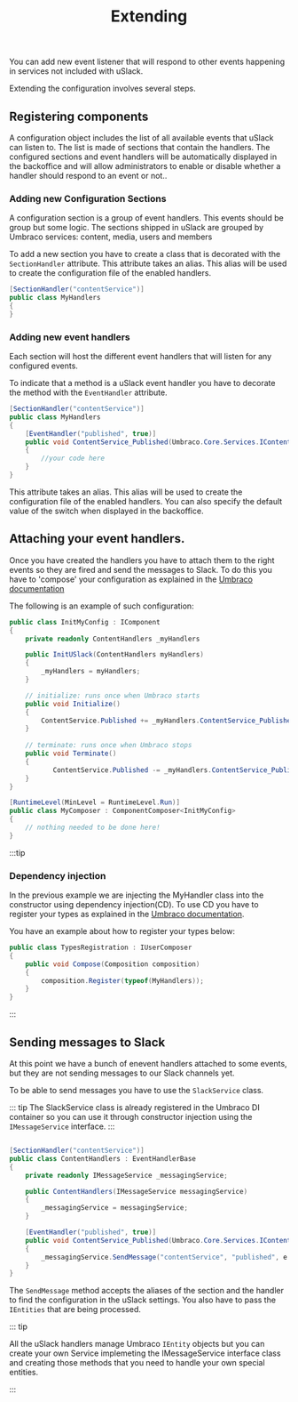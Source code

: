 ﻿---
permalink: /extending/
layout: single
title: Extending
toc: true
---

You can add new event listener that will respond to other events happening in services not included with uSlack.

Extending the configuration involves several steps.

## Registering components
A configuration object includes the list of all available events that uSlack can listen to.
The list is made of sections that contain the handlers. The configured sections and event handlers will be automatically displayed in the backoffice and will allow administrators to enable or disable whether a handler should respond to an event or not..

### Adding new Configuration Sections
A configuration section is a group of event handlers. This events should be group but some logic. The sections shipped in uSlack are grouped by Umbraco services: content, media, users and members

To add a new section you have to create a class that is decorated with the `SectionHandler` attribute. This attribute takes an alias. This alias will be used to create the configuration file of the enabled handlers.

```csharp 
[SectionHandler("contentService")]
public class MyHandlers
{
}
```

### Adding new event handlers
Each section will host the different event handlers that will listen for any configured events.

To indicate that a method is a uSlack event handler you have to decorate the method with the `EventHandler` attribute. 

```csharp
[SectionHandler("contentService")]
public class MyHandlers
{
    [EventHandler("published", true)]
    public void ContentService_Published(Umbraco.Core.Services.IContentService sender, Umbraco.Core.Events.ContentPublishedEventArgs e)
    {
        //your code here
    }
}
```

This attribute takes an alias. This alias will be used to create the configuration file of the enabled handlers. You can also specify the default value of the switch when displayed in the backoffice.

## Attaching your event handlers.
Once you have created the handlers you have to attach them to the right events so they are fired and send the messages to Slack. To do this you have to 'compose' your configuration as explained in the [Umbraco documentation](https://our.umbraco.com/documentation/Implementation/Composing/) 

The following is an example of such configuration:

```csharp
public class InitMyConfig : IComponent
{
    private readonly ContentHandlers _myHandlers

    public InitUSlack(ContentHandlers myHandlers)
    {
        _myHandlers = myHandlers;
    }

    // initialize: runs once when Umbraco starts
    public void Initialize()
    {
        ContentService.Published += _myHandlers.ContentService_Published;              
    }
       
    // terminate: runs once when Umbraco stops
    public void Terminate()
    {
           ContentService.Published -= _myHandlers.ContentService_Published;              
    }
}

[RuntimeLevel(MinLevel = RuntimeLevel.Run)]
public class MyComposer : ComponentComposer<InitMyConfig>
{
    // nothing needed to be done here!
}
```
:::tip
### Dependency injection
In the previous example we are injecting the MyHandler class into the constructor using dependency injection(CD). To use CD you have to register your types as explained in the [Umbraco documentation](https://our.umbraco.com/documentation/Reference/using-ioc).

You have an example about how to register your types below:

```csharp
public class TypesRegistration : IUserComposer
{
    public void Compose(Composition composition)
    {
        composition.Register(typeof(MyHandlers));          
    }
}
```
:::

## Sending messages to Slack
At this point we have a bunch of enevent handlers attached to some events, but they are not sending messages to our Slack channels yet.

To be able to send messages you have to use the `SlackService` class.

::: tip
The SlackService class is already registered in the Umbraco DI container so you can use it through constructor injection using the `IMessageService` interface.
:::

```csharp

[SectionHandler("contentService")]
public class ContentHandlers : EventHandlerBase
{
    private readonly IMessageService _messagingService;

    public ContentHandlers(IMessageService messagingService)
    {
        _messagingService = messagingService;
    }

    [EventHandler("published", true)]
    public void ContentService_Published(Umbraco.Core.Services.IContentService sender, Umbraco.Core.Events.ContentPublishedEventArgs e)
    {
        _messagingService.SendMessage("contentService", "published", e.PublishedEntities);
    }
}

```

The `SendMessage` method accepts the aliases of the section and the handler to find the configuration in the uSlack settings. You also have to pass the `IEntities` that are being processed.

::: tip

All the uSlack handlers manage Umbraco `IEntity` objects but you can create your own Service implemeting the IMessageService<T> interface  class and creating those methods that you need to handle your own special entities.

:::